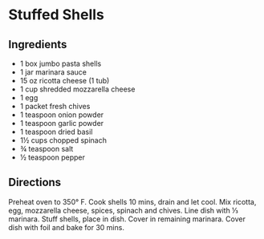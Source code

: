 # Stuffed Shells

## Ingredients

- 1 box jumbo pasta shells
- 1 jar marinara sauce
- 15 oz ricotta cheese (1 tub)
- 1 cup shredded mozzarella cheese
- 1 egg
- 1 packet fresh chives
- 1 teaspoon onion powder
- 1 teaspoon garlic powder
- 1 teaspoon dried basil
- 1½ cups chopped spinach
- ¾ teaspoon salt
- ½ teaspoon pepper

## Directions

Preheat oven to 350° F. Cook shells 10 mins, drain and let cool. Mix ricotta,
egg, mozzarella cheese, spices, spinach and chives. Line dish with ⅓ marinara.
Stuff shells, place in dish. Cover in remaining marinara. Cover dish with foil
and bake for 30 mins.
